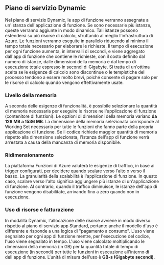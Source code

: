 ## Piano di servizio Dynamic
Nel piano di servizio Dynamic, le app di funzione verranno assegnate a un'istanza dell'applicazione di funzione. Se sono necessarie più istanze, queste verranno aggiunte in modo dinamico. Tali istanze possono estendersi su più risorse di calcolo, sfruttando al meglio l'infrastruttura di Azure. Le funzioni verranno eseguite in parallelo riducendo al minimo il tempo totale necessario per elaborare le richieste. Il tempo di esecuzione per ogni funzione aumenta, in intervalli di secondi, e viene aggregato dall'app di funzione che contiene le richieste, con il costo definito dal numero di istanze, dalle dimensioni della memoria e dal tempo di esecuzione totale espresso in secondi di Gigabyte. Si tratta di un'ottima scelta se le esigenze di calcolo sono discontinue o le tempistiche del processo tendono a essere molto brevi, poiché consente di pagare solo per le risorse di calcolo quando vengono effettivamente usate.

### Livello della memoria
A seconda delle esigenze di funzionalità, è possibile selezionare la quantità di memoria necessaria per eseguire le risorse nell'applicazione di funzione (contenitore di funzioni). Le opzioni di dimensioni della memoria variano **da 128 MB a 1536 MB**. La dimensione della memoria selezionata corrisponde al Working Set necessario per tutte le funzioni che fanno parte della propria applicazione di funzione. Se il codice richiede maggior quantità di memoria rispetto alla dimensione selezionata, l'istanza dell'app di funzione verrà arrestata a causa della mancanza di memoria disponibile.

### Ridimensionamento
La piattaforma Funzioni di Azure valuterà le esigenze di traffico, in base ai trigger configurati, per decidere quando scalare verso l'alto o verso il basso. La granularità della scalabilità è l'applicazione di funzione. In questo caso, scalare verso l'alto significa aggiungere più istanze di un'applicazione di funzione. Al contrario, quando il traffico diminuisce, le istanze dell'app di funzione vengono disabilitate, arrivando fino a zero quando non in esecuzione.

### Uso di risorse e fatturazione
In modalità Dynamic, l'allocazione delle risorse avviene in modo diverso rispetto al piano di servizio app Standard, pertanto anche il modello d'uso è differente e risponde a una logica di "pagamento a consumo". L'uso viene segnalato per ogni app di funzione mentre, per l'esecuzione del codice, l'uso viene segnalato in tempo. L'uso viene calcolato moltiplicando le dimensioni della memoria (in GB) per la quantità totale di tempo di esecuzione (in secondi) per tutte le funzioni in esecuzione all'interno di dell'app di funzione. L'unità di misura dell'uso è **GB-s (Gigabyte secondi)**.

<!---HONumber=AcomDC_0406_2016-->